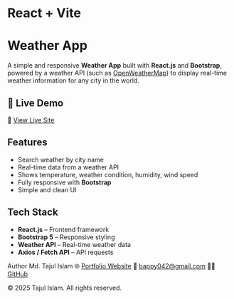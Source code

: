# React + Vite

# Weather App

A simple and responsive **Weather App** built with **React.js** and **Bootstrap**, powered by a weather API (such as [OpenWeatherMap](https://openweathermap.org/api)) to display real-time weather information for any city in the world.

## 🚀 Live Demo

🔗 [View Live Site](https://weather-app-tajul.netlify.app/)



## Features

- Search weather by city name
- Real-time data from a weather API
- Shows temperature, weather condition, humidity, wind speed
- Fully responsive with **Bootstrap**
- Simple and clean UI

## Tech Stack

- **React.js** – Frontend framework
- **Bootstrap 5** – Responsive styling
- **Weather API** – Real-time weather data
- **Axios / Fetch API** – API requests

Author
Md. Tajul Islam
🌐 [Portfolio Website](https://tajulbappy.netlify.app/)
📧 bappy042@gmail.com
👨‍💻 [GitHub](https://github.com/tajulbappy)

© 2025 Tajul Islam. All rights reserved.

